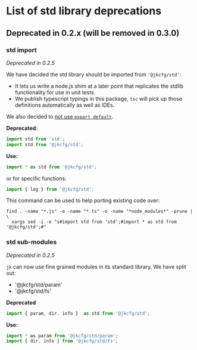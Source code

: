# List of std library deprecations

## Deprecated in 0.2.x (will be removed in 0.3.0)

### std import

*Deprecated in 0.2.5*

We have decided the std library should be imported from `'@jkcfg/std'`:

- It lets us write a node.js shim at a later point that replicates the
  stdlib functionality for use in unit tests.
- We publish typescript typings in this package, `tsc` will pick up those
  definitions automatically as well as IDEs.

We also decided to [not use `export default`](https://basarat.gitbooks.io/typescript/docs/tips/defaultIsBad.html).

**Deprecated**:

```js
import std from 'std';
import std from '@jkcfg/std';
```

**Use:**

```js
import * as std from '@jkcfg/std';
```

or for specific functions:

```js
import { log } from '@jkcfg/std';
```

This command can be used to help porting existing code over:

```
find . -name "*.js" -o -name "*.ts" -o -name "*node_modules*" -prune | \
  xargs sed -i -e "s#import std from 'std';#import * as std from '@jkcfg/std';#"
```

### std sub-modules

*Deprecated in 0.2.5*

`jk` can now use fine grained modules in its standard library. We have split out:

- '@jkcfg/std/param'
- '@jkcfg/std/fs'

**Deprecated**

```js
import { param, dir, info }  as std from '@jkcfg/std';
```

**Use:**

```js
import * as param from '@jkcfg/std/param';
import { dir, info } from '@jkcfg/std/fs';
```
